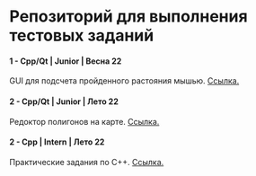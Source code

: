 # Репозиторий для выполнения тестовых заданий 

#### 1 - Cpp/Qt | Junior | Весна 22
GUI для подсчета пройденного растояния мышью.
[Ссылка.](https://github.com/e-kraevskiy/test_tasks/tree/develop/01%20-%20CppQt%20-%20junior)

#### 2 - Cpp/Qt | Junior | Лето 22
Редоктор полигонов на карте.
[Ссылка.](https://github.com/e-kraevskiy/test_tasks/tree/develop/02%20-%20CppQt)

#### 2 - Cpp | Intern | Лето 22
Практические задания по C++.
[Ссылка.](https://github.com/e-kraevskiy/test_tasks/tree/develop/03%20-%20Cpp)
